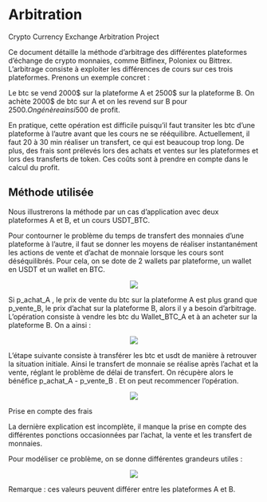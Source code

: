 # Arbitration
Crypto Currency Exchange Arbitration Project

Ce document détaille la méthode d’arbitrage des différentes plateformes d’échange de crypto monnaies, comme Bitfinex, Poloniex ou Bittrex. L’arbitrage consiste à exploiter les différences de cours sur ces trois plateformes. Prenons un exemple concret : 

Le btc se vend 2000$ sur la plateforme A et 2500$ sur la plateforme B. On achète 2000$ de btc sur A et on les revend sur B pour 2500$. On génère ainsi 500$ de profit.

En pratique, cette opération est difficile puisqu’il faut transiter les btc d’une plateforme à l’autre avant que les cours ne se rééquilibre. Actuellement, il faut 20 à 30 min réaliser un transfert, ce qui est beaucoup trop long. 
De plus, des frais sont prélevés lors des achats et ventes sur les plateformes et lors des transferts de token. Ces coûts sont à prendre en compte dans le calcul du profit.


## Méthode utilisée

Nous illustrerons la méthode par un cas d’application avec deux plateformes A et B, et un cours USDT_BTC.

Pour contourner le problème du temps de transfert des monnaies d’une plateforme à l’autre, il faut se donner les moyens de réaliser instantanément les actions de vente et d’achat de monnaie lorsque les cours sont déséquilibrés. Pour cela, on se dote de 2 wallets par plateforme, un wallet en USDT et un wallet en BTC.

<p align="center">
  <img src="https://github.com/martmull/arbitration/blob/master/images/tab_1.png"/>
</p>

Si p_achat_A , le prix de vente du btc sur la plateforme A est plus grand que p_vente_B, le prix d’achat sur la plateforme B, alors il y a besoin d’arbitrage. L’opération consiste à vendre les btc du Wallet_BTC_A et à an acheter sur la plateforme B. On a ainsi :

<p align="center">
  <img src="https://github.com/martmull/arbitration/blob/master/images/tab_2.png"/>
</p>

L’étape suivante consiste à transférer les btc et usdt de manière à retrouver la situation initiale. Ainsi le transfert de monnaie se réalise après l’achat et la vente, réglant le problème de délai de transfert. On récupère alors le bénéfice p_achat_A - p_vente_B . Et on peut recommencer l’opération.

<p align="center">
  <img src="https://github.com/martmull/arbitration/blob/master/images/tab_3.png"/>
</p>

Prise en compte des frais

La dernière explication est incomplète, il manque la prise en compte des différentes ponctions occasionnées par l’achat, la vente et les transfert de monnaies.

Pour modéliser ce problème, on se donne différentes grandeurs utiles :

<p align="center">
  <img src="https://github.com/martmull/arbitration/blob/master/images/tab_4.png"/>
</p>

Remarque : ces valeurs peuvent différer entre les plateformes A et B.
